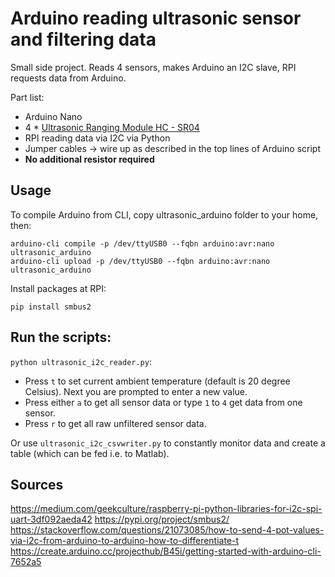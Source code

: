 # Arduino reading ultrasonic sensor and filtering data

Small side project. Reads 4 sensors, makes Arduino an I2C slave, RPI requests data from Arduino.

Part list:

 * Arduino Nano
 * 4 * [Ultrasonic Ranging Module HC - SR04](https://cdn.sparkfun.com/datasheets/Sensors/Proximity/HCSR04.pdf)
 * RPI reading data via I2C via Python
 * Jumper cables -> wire up as described in the top lines of Arduino script
 * **No additional resistor required**

## Usage

To compile Arduino from CLI, copy ultrasonic_arduino folder to your home, then:

```
arduino-cli compile -p /dev/ttyUSB0 --fqbn arduino:avr:nano ultrasonic_arduino
arduino-cli upload -p /dev/ttyUSB0 --fqbn arduino:avr:nano ultrasonic_arduino
```

Install packages at RPI:

```
pip install smbus2
```

## Run the scripts:

```python ultrasonic_i2c_reader.py```:
 * Press ```t``` to set current ambient temperature (default is 20 degree Celsius). Next you are prompted to enter a new value.
 * Press either ```a``` to get all sensor data or type ```1``` to ```4``` get data from one sensor.
 * Press ```r``` to get all raw unfiltered sensor data.

Or use ```ultrasonic_i2c_csvwriter.py``` to constantly monitor data and create a table (which can be fed i.e. to Matlab).

## Sources

https://medium.com/geekculture/raspberry-pi-python-libraries-for-i2c-spi-uart-3df092aeda42
https://pypi.org/project/smbus2/
https://stackoverflow.com/questions/21073085/how-to-send-4-pot-values-via-i2c-from-arduino-to-arduino-how-to-differentiate-t
https://create.arduino.cc/projecthub/B45i/getting-started-with-arduino-cli-7652a5
